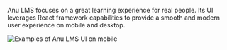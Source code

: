 Anu LMS focuses on a great learning experience for real people. Its UI leverages React framework capabilities to provide a smooth and modern user experience on mobile and desktop.

![Examples of Anu LMS UI on mobile ](https://www.drupal.org/files/anulms-mobile-ui.png)